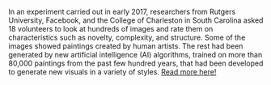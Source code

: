 In an experiment carried out in early 2017, researchers from Rutgers University, Facebook, and the College of Charleston in South Carolina asked 18 volunteers to look at hundreds of images and rate them on characteristics such as novelty, complexity, and structure. Some of the images showed paintings created by human artists. The rest had been generated by new artificial intelligence (AI) algorithms, trained on more than 80,000 paintings from the past few hundred years, that had been developed to generate new visuals in a variety of styles. [Read more here!](https://www.pnas.org/doi/10.1073/pnas.1900883116)